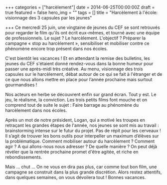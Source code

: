 +++
categories = ["harcèlement"]
date = 2014-06-25T00:00:00Z
draft = true
featured = false
hero_img = ""
tags = []
title = "Harcèlement à l'école: visionnage des 3 capsules par les jeunes"

+++
Ce mercredi 25 juin, une vingtaine de jeunes du CEF se sont retrouvés pour regarder le film qu'ils ont écrit eux-mêmes, et tourné avec une équipe de professionnels. Le sujet ? Le harcèlement. L'objectif ? Préparer la campagne « stop au harcèlement », sensibiliser et mobiliser contre ce phénomène encore trop présent dans nos écoles.  
  
C'est bientôt les vacances ! Et en attendant la remise des bulletins, les jeunes du CEF s'étaient donné rendez-vous dans la bonne humeur pour passer une après-midi très créative. Au menu, visionnage des trois capsules sur le harcèlement, débat autour de ce qui se fait à l'étranger et de ce que nous allons mettre en place pour l’année prochaine mais surtout gourmandises !  
  
Nos acteurs en herbe se découvrent enfin sur grand écran. Tout y est. Le jeu, le réalisme, la conviction. Les trois petits films font mouche et on comprend tout de suite le sujet : Faire barrage au phénomène du harcèlement dans nos écoles.  
  
Après un mot de notre président, Logan, qui a motivé les troupes en retraçant les grandes étapes de l'année, nos jeunes se sont mis au travail : brainstorming intense sur le futur du projet. Pas de répit pour les cerveaux ! Il s’agit de trouver les bons outils pour interpeller un maximum d’élèves sur la problématique. Comment mobiliser autour du harcèlement ? Comment agir ? A qui allons-nous nous adresser ? De quelle manière ? On peut déjà révéler que la rentrée prochaine promet d'être agitée, et riche en rebondissements.  
  
Mais … chut … On ne vous en dira pas plus, car comme tout bon film, une campagne se construit dans la plus grande discrétion. Alors restez attentifs, dans quelques semaines, on vous dévoilera tout ! Bonnes vacances.